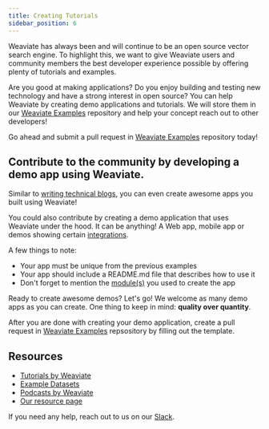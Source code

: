 ```yaml
---
title: Creating Tutorials
sidebar_position: 6
---
```


<badges></badges>

Weaviate has always been and will continue to be an open source vector search engine. To highlight this, we want to give Weaviate users and community members the best developer experience possible by offering plenty of tutorials and examples.

Are you good at making applications? Do you enjoy building and testing new technology and have a strong interest in open source? You can help Weaviate by creating demo applications and tutorials. We will store them in our [Weaviate Examples](https://github.com/semi-technologies/weaviate-examples) repository and help your concept reach out to other developers!

Go ahead and submit a pull request in [Weaviate Examples](https://github.com/semi-technologies/weaviate-examples) repository today!

## Contribute to the community by developing a demo app using Weaviate.

Similar to [writing technical blogs](./writing-blogs), you can even create awesome apps you built using Weaviate! 

You could also contribute by creating a demo application that uses Weaviate under the hood. It can be anything! A Web app, mobile app or demos showing certain [integrations](https://weaviate.io/product.html).

A few things to note:

* Your app must be unique from the previous examples
* Your app should include a README.md file that describes how to use it
* Don't forget to mention the [module(s)](https://weaviate.io/developers/weaviate/current/modules/index.html) you used to create the app

Ready to create awesome demos? Let's go! We welcome as many demo apps as you can create. One thing to keep in mind: **quality over quantity**.

After you are done with creating your demo application, create a pull request in [Weaviate Examples](https://github.com/semi-technologies/weaviate-examples) repsository by filling out the template.

## Resources

* [Tutorials by Weaviate](https://weaviate.io/developers/weaviate/current/tutorials/index.html)
* [Example Datasets](https://weaviate.io/developers/weaviate/current/tutorials/example-datasets.html)
* [Podcasts by Weaviate](https://weaviate.io/podcast.html)
* [Our resource page](https://weaviate.io/resources.html)

If you need any help, reach out to us on our [Slack](https://weaviate.slack.com/).